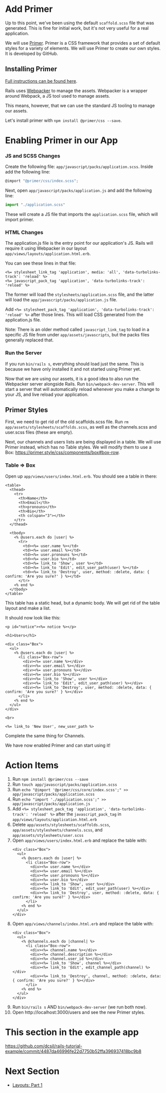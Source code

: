 # Add Primer

Up to this point, we've been using the default `scaffold.scss` file that was generated. This is fine for initial work, but it's not very useful for a real application.

We will use [Primer](https://primer.style/). Primer is a CSS framework that provides a set of default styles for a variety of elements. We will use Primer to create our own styles. It is developed by GitHub.

## Installing Primer

[Full instructions can be found here](https://primer.style/css/getting-started/).

Rails uses [Webpacker](https://github.com/rails/webpacker) to manage the assets. Webpacker is a wrapper around Webpack, a JS tool used to manage assets.

This means, however, that we can use the standard JS tooling to manage our assets.

Let's install primer with `npm install @primer/css --save`.

# Enabling Primer in our App

### JS and SCSS Changes

Create the following file: `app/javascript/packs/application.scss`. Inside add the following line:

```js
@import "@primer/css/index.scss";
```

Next, open `app/javascript/packs/application.js` and add the following line:
```js
import "./application.scss"
```

These will create a JS file that imports the `application.scss` file, which will import primer.

### HTML Changes

The application.js file is the entry point for our application's JS. Rails will require it using Webpacker in our layout `app/views/layouts/application.html.erb`.

You can see these lines in that file:
```erb
<%= stylesheet_link_tag 'application', media: 'all', 'data-turbolinks-track': 'reload' %>
<%= javascript_pack_tag 'application', 'data-turbolinks-track': 'reload' %>
```

The former will load the `stylesheets/application.scss` file, and the latter will load the `app/javascript/packs/application.js` file.

Add `<%= stylesheet_pack_tag 'application', 'data-turbolinks-track': 'reload' %>` after those lines. This will load CSS generated from the application.js file.

Note: There is an older method called `javascript_link_tag` to load in a specific JS file from under `app/assets/javascripts`, but the packs files generally replaced that.

### Run the Server

If you run `bin/rails s`, everything should load just the same. This is because we have only installed it and not started using Primer yet.

Now that we are using our assets, it is a good idea to also run the Webpacker server alongside Rails. Run `bin/webpack-dev-server`. This will start a server that will automatically reload whenever you make a change to your JS, and live reload your application.

## Primer Styles

First, we need to get rid of the old scaffolds.scss file. Run `rm app/assets/stylesheets/scaffolds.scss`, as well as the channels.scss and user.scss files (these are empty).

Next, our channels and users lists are being displayed in a table. We will use Primer instead, which has no Table styles. We will modify them to use a Box: https://primer.style/css/components/box#box-row.

### Table => Box

Open up `app/views/users/index.html.erb`. You should see a table in there:
```erb
<table>
  <thead>
    <tr>
      <th>Name</th>
      <th>Email</th>
      <th>pronouns</th>
      <th>Bio</th>
      <th colspan="3"></th>
    </tr>
  </thead>

  <tbody>
    <% @users.each do |user| %>
      <tr>
        <td><%= user.name %></td>
        <td><%= user.email %></td>
        <td><%= user.pronouns %></td>
        <td><%= user.bio %></td>
        <td><%= link_to 'Show', user %></td>
        <td><%= link_to 'Edit', edit_user_path(user) %></td>
        <td><%= link_to 'Destroy', user, method: :delete, data: { confirm: 'Are you sure?' } %></td>
      </tr>
    <% end %>
  </tbody>
</table>
```

This table has a static head, but a dynamic body. We will get rid of the table layout and make a list.

It should now look like this:

```erb
<p id="notice"><%= notice %></p>

<h1>Users</h1>

<div class="Box">
  <ul>
    <% @users.each do |user| %>
      <li class="Box-row">
        <div><%= user.name %></div>
        <div><%= user.email %></div>
        <div><%= user.pronouns %></div>
        <div><%= user.bio %></div>
        <div><%= link_to 'Show', user %></div>
        <div><%= link_to 'Edit', edit_user_path(user) %></div>
        <div><%= link_to 'Destroy', user, method: :delete, data: { confirm: 'Are you sure?' } %></div>
      </li>
    <% end %>
  </ul>
</div>

<br>

<%= link_to 'New User', new_user_path %>
```

Complete the same thing for Channels.

We have now enabled Primer and can start using it!

# Action Items

1. Run `npm install @primer/css --save`
1. Run `touch app/javascript/packs/application.scss`
1. Run `echo "@import '@primer/css/core/index.scss';" >> app/javascript/packs/application.scss`
1. Run `echo "import './application.scss';" >> app/javascript/packs/application.js`
1. Add `<%= stylesheet_pack_tag 'application', 'data-turbolinks-track': 'reload' %>` after the `javascript_pack_tag` in `app/views/layouts/application.html.erb`
1. Delete `app/assets/stylesheets/scaffolds.scss`, `app/assets/stylesheets/channels.scss`, and `app/assets/stylesheets/user.scss`
1. Open `app/views/users/index.html.erb` and replace the table with:
    ```erb
    <div class="Box">
      <ul>
        <% @users.each do |user| %>
          <li class="Box-row">
            <div><%= user.name %></div>
            <div><%= user.email %></div>
            <div><%= user.pronouns %></div>
            <div><%= user.bio %></div>
            <div><%= link_to 'Show', user %></div>
            <div><%= link_to 'Edit', edit_user_path(user) %></div>
            <div><%= link_to 'Destroy', user, method: :delete, data: { confirm: 'Are you sure?' } %></div>
          </li>
        <% end %>
      </ul>
    </div>
    ```
1. Open `app/views/channels/index.html.erb` and replace the table with:
    ```erb
    <div class="Box">
      <ul>
        <% @channels.each do |channel| %>
          <li class="Box-row">
            <div><%= channel.name %></div>
            <div><%= channel.description %></div>
            <div><%= channel.user_id %></div>
            <div><%= link_to 'Show', channel %></div>
            <div><%= link_to 'Edit', edit_channel_path(channel) %></div>
            <div><%= link_to 'Destroy', channel, method: :delete, data: { confirm: 'Are you sure?' } %></div>
          </li>
        <% end %>
      </ul>
    </div>
    ```
1. Run `bin/rails s` AND `bin/webpack-dev-server` (we run both now).
1. Open http://localhost:3000/users and see the new Primer styles.

# This section in the example app

https://github.com/dcsil/rails-tutorial-example/commit/4487da46996fe22d7750b52ffa396937418bc9b8

# Next Section
- [Layouts: Part 1](8_layouts_p1.md)